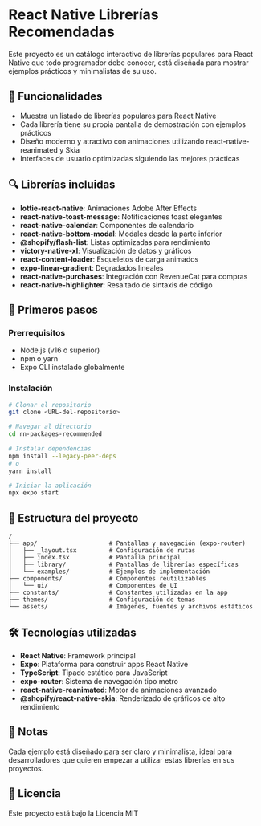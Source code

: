 # React Native Librerías Recomendadas

Este proyecto es un catálogo interactivo de librerías populares para React Native que todo programador debe conocer, está diseñada para mostrar ejemplos prácticos y minimalistas de su uso.

## 📱 Funcionalidades

- Muestra un listado de librerías populares para React Native
- Cada librería tiene su propia pantalla de demostración con ejemplos prácticos
- Diseño moderno y atractivo con animaciones utilizando react-native-reanimated y Skia
- Interfaces de usuario optimizadas siguiendo las mejores prácticas

## 🔍 Librerías incluidas

- **lottie-react-native**: Animaciones Adobe After Effects
- **react-native-toast-message**: Notificaciones toast elegantes
- **react-native-calendar**: Componentes de calendario
- **react-native-bottom-modal**: Modales desde la parte inferior
- **@shopify/flash-list**: Listas optimizadas para rendimiento
- **victory-native-xl**: Visualización de datos y gráficos
- **react-content-loader**: Esqueletos de carga animados
- **expo-linear-gradient**: Degradados lineales
- **react-native-purchases**: Integración con RevenueCat para compras
- **react-native-highlighter**: Resaltado de sintaxis de código

## 🚀 Primeros pasos

### Prerrequisitos

- Node.js (v16 o superior)
- npm o yarn
- Expo CLI instalado globalmente

### Instalación

```bash
# Clonar el repositorio
git clone <URL-del-repositorio>
```

```bash
# Navegar al directorio
cd rn-packages-recommended
```

```bash
# Instalar dependencias
npm install --legacy-peer-deps
# o
yarn install
```

```bash
# Iniciar la aplicación
npx expo start
```

## 🧱 Estructura del proyecto

```
/
├── app/                    # Pantallas y navegación (expo-router)
│   ├── _layout.tsx         # Configuración de rutas
│   ├── index.tsx           # Pantalla principal
│   ├── library/            # Pantallas de librerías específicas
│   └── examples/           # Ejemplos de implementación
├── components/             # Componentes reutilizables
│   └── ui/                 # Componentes de UI
├── constants/              # Constantes utilizadas en la app
├── themes/                 # Configuración de temas
└── assets/                 # Imágenes, fuentes y archivos estáticos
```

## 🛠️ Tecnologías utilizadas

- **React Native**: Framework principal
- **Expo**: Plataforma para construir apps React Native
- **TypeScript**: Tipado estático para JavaScript
- **expo-router**: Sistema de navegación tipo metro
- **react-native-reanimated**: Motor de animaciones avanzado
- **@shopify/react-native-skia**: Renderizado de gráficos de alto rendimiento

## 📝 Notas

Cada ejemplo está diseñado para ser claro y minimalista, ideal para desarrolladores que quieren empezar a utilizar estas librerías en sus proyectos.

## 📄 Licencia

Este proyecto está bajo la Licencia MIT 